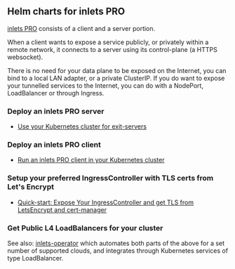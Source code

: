 ## Helm charts for inlets PRO

[inlets PRO](https://inlets.dev/) consists of a client and a server portion.

When a client wants to expose a service publicly, or privately within a remote network, it connects to a server using its control-plane (a HTTPS websocket).

There is no need for your data plane to be exposed on the Internet, you can bind to a local LAN adapter, or a private ClusterIP. If you do want to expose your tunnelled services to the Internet, you can do with a NodePort, LoadBalancer or through Ingress.

### Deploy an inlets PRO server

* [Use your Kubernetes cluster for exit-servers](https://github.com/inlets/inlets-pro/tree/master/chart/inlets-pro)

### Deploy an inlets PRO client

* [Run an inlets PRO client in your Kubernetes cluster](https://github.com/inlets/inlets-pro/tree/master/chart/inlets-pro-client)

### Setup your preferred IngressController with TLS certs from Let's Encrypt

* [Quick-start: Expose Your IngressController and get TLS from LetsEncrypt and cert-manager](https://docs.inlets.dev/#/get-started/quickstart-ingresscontroller-cert-manager?id=quick-start-expose-your-ingresscontroller-and-get-tls-from-letsencrypt-and-cert-manager)

### Get Public L4 LoadBalancers for your cluster

See also: [inlets-operator](https://github.com/inlets/inlets-operator) which automates both parts of the above for a set number of supported clouds, and integrates through Kubernetes services of type LoadBalancer.
